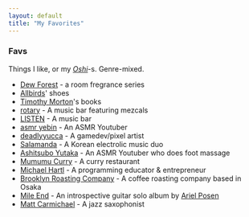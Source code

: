 ```yaml
---
layout: default
title: "My Favorites"
---
```


### Favs
Things I like, or my [_Oshi_](https://ja.wiktionary.org/wiki/%E3%81%8A%E3%81%97#%E5%90%8D%E8%A9%9E%EF%BC%9A%E6%8E%A8%E3%81%97)-s. Genre-mixed.

- [Dew Forest](https://online.actus-interior.com/item/2099282/) - a room fregrance series
- [Allbirds](https://www.allbirds.com/)' shoes
- [Timothy Morton](https://en.wikipedia.org/wiki/Timothy_Morton)'s books
- [rotary](https://www.instagram.com/rotary_bar/) - A music bar featuring mezcals
- [LISTEN](https://www.instagram.com/listen_yokohama/) - A music bar
- [asmr yebin](https://www.youtube.com/@yebinne_e) - An ASMR Youtuber
- [deadlyyucca](https://deadlyyucca.com/) - A gamedev/pixel artist
- [Salamanda](https://www.youtube.com/watch?v=FV3dXuDA-VQ) - A Korean electrolic music duo
- [Ashitsubo Yutaka](https://www.youtube.com/@YutakaREFLEX) - An ASMR Youtuber who does foot massage
- [Mumumu Curry](https://muybien-yokohama.com/mumumu/) - A curry restaurant
- [Michael Hartl](https://www.michaelhartl.com/) - A programming educator & entrepreneur
- [Brooklyn Roasting Company](http://brooklynroasting.jp/) - A coffee roasting company based in Osaka
- [Mile End](https://www.youtube.com/watch?v=u8YtZkYs55w) - An introspective guitar solo album by [Ariel Posen](https://www.arielposen.com/)
- [Matt Carmichael](https://www.mattcarmichaelmusic.com/) - A jazz saxophonist
